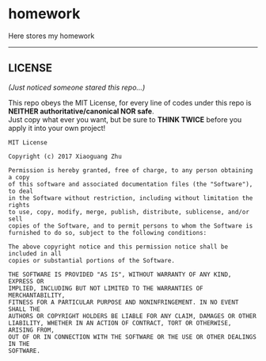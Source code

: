 # homework
Here stores my homework

-------------------------------

## LICENSE

_(Just noticed someone stared this repo...)_

This repo obeys the MIT License, for every line of codes under this repo is **NEITHER authoritative/canonical NOR safe**.  
Just copy what ever you want, but be sure to **THINK TWICE** before you apply it into your own project!


```
MIT License

Copyright (c) 2017 Xiaoguang Zhu

Permission is hereby granted, free of charge, to any person obtaining a copy
of this software and associated documentation files (the "Software"), to deal
in the Software without restriction, including without limitation the rights
to use, copy, modify, merge, publish, distribute, sublicense, and/or sell
copies of the Software, and to permit persons to whom the Software is
furnished to do so, subject to the following conditions:

The above copyright notice and this permission notice shall be included in all
copies or substantial portions of the Software.

THE SOFTWARE IS PROVIDED "AS IS", WITHOUT WARRANTY OF ANY KIND, EXPRESS OR
IMPLIED, INCLUDING BUT NOT LIMITED TO THE WARRANTIES OF MERCHANTABILITY,
FITNESS FOR A PARTICULAR PURPOSE AND NONINFRINGEMENT. IN NO EVENT SHALL THE
AUTHORS OR COPYRIGHT HOLDERS BE LIABLE FOR ANY CLAIM, DAMAGES OR OTHER
LIABILITY, WHETHER IN AN ACTION OF CONTRACT, TORT OR OTHERWISE, ARISING FROM,
OUT OF OR IN CONNECTION WITH THE SOFTWARE OR THE USE OR OTHER DEALINGS IN THE
SOFTWARE.

```
